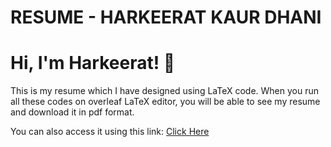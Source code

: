 # RESUME - HARKEERAT KAUR DHANI

# Hi, I'm Harkeerat! 👋

This is my resume which I have designed using LaTeX code.
When you run all these codes on overleaf LaTeX editor, you will be able to see my resume and download it in pdf format.


You can also access it using this link:
[Click Here](https://www.overleaf.com/project/64f9fccd8e96bc7bd7999ada](https://www.overleaf.com/read/jfpydxdkjjsm)https://www.overleaf.com/read/jfpydxdkjjsm](https://www.overleaf.com/read/jfpydxdkjjsm)https://www.overleaf.com/read/jfpydxdkjjsm)


